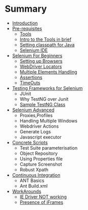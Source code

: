 # Summary

* [Introduction](README.md)
* [Pre-requisites](chapter1.md)
  * [Tools](chapter1/tools.md)
  * [Intro to the Tools in brief](install-tools.md)
  * [Setting classpath for Java](chapter1/setting-classpath-for-java.md)
  * [Selenium IDE](chapter1/selenium-ide.md)
* [Selenium For Beginners](selenium-for-beginners.md)
  * [Setting up Browsers](setting-up-browsers.md)
  * [WebDriver Locators](webdriver-locators.md)
  * [Multiple Elements Handling](multiple-elements-handling.md)
  * [Assertions](assertions.md)
  * [TimeOuts](timeouts.md)
* [Testing Frameworks for Selenium](testing-frameworks-for-selenium.md)
  * JUnit
  * Why TestNG over Junit
  * [Sample TestNG Class](sample-testng-class.md)
* [Selenium Advanced](selenium-advanced.md)
  * Proxies,Profiles
  * Handling Multiple Windows
  * Webdriver Actions
  * Generate Logs
  * Javascript executor
* [Concrete Scripts](concrete-scripts.md)
  * Test Suite parameterisation
  * Object Repository
  * Using Properties file
  * Capture Screenshot
  * Robust Xpath
* [Continuous Integration](continuous-integration.md)
  * ANT Basics
  * Ant Build.xml
* [WorkArounds](workarounds.md)
  * [IE Driver NOT working](ie-driver-not-working.md)
  * [Presence of iFrames](presence-of-iframes.md)

